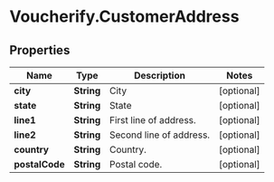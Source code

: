 # Voucherify.CustomerAddress

## Properties

Name | Type | Description | Notes
------------ | ------------- | ------------- | -------------
**city** | **String** | City | [optional] 
**state** | **String** | State | [optional] 
**line1** | **String** | First line of address. | [optional] 
**line2** | **String** | Second line of address. | [optional] 
**country** | **String** | Country. | [optional] 
**postalCode** | **String** | Postal code. | [optional] 


